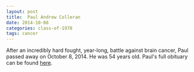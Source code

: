 ```yaml
---
layout: post
title:  Paul Andrew Colleran
date: 2014-10-08
categories: class-of-1978
tags: cancer
---
```

After an incredibly hard fought, year-long, battle against brain cancer, Paul passed away on October 8, 2014. He was 54 years old. Paul's full obituary can be found [here](http://tinyurl.com/nnz5ow8).
